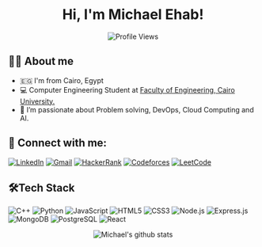 <div align="center">

  # Hi, I'm Michael Ehab!
  ![Profile Views](https://komarev.com/ghpvc/?username=michaelehab&color=brightgreen)
  
</div>

## 👨‍💻 About me
  * 🇪🇬 I'm from Cairo, Egypt
  * 💻 Computer Engineering Student at <a href="http://eng.cu.edu.eg/">Faculty of Engineering, Cairo University.</a>
  * 💪 I’m passionate about Problem solving, DevOps, Cloud Computing and AI.


## 💬 Connect with me:

[![LinkedIn](https://img.shields.io/badge/LinkedIn-0077B5?style=for-the-badge&logo=linkedin&logoColor=white)](https://www.linkedin.com/in/michaelehab16/)
[![Gmail](https://img.shields.io/badge/Gmail-D14836?style=for-the-badge&logo=gmail&logoColor=white)](mailto:michael.ehab@hotmail.com)
[![HackerRank](https://img.shields.io/badge/-Hackerrank-2EC866?style=for-the-badge&logo=HackerRank&logoColor=white)](https://www.hackerrank.com/michaelehab)
[![Codeforces](https://img.shields.io/badge/Codeforces-445f9d?style=for-the-badge&logo=Codeforces&logoColor=white)](https://codeforces.com/profile/michaelehab)
[![LeetCode](https://img.shields.io/badge/LeetCode-000000?style=for-the-badge&logo=LeetCode&logoColor=#d16c06)](https://leetcode.com/michaelehab/)
  
## 🛠️Tech Stack
![C++](https://img.shields.io/badge/C%2B%2B-00599C?style=for-the-badge&logo=c%2B%2B&logoColor=white)
![Python](https://img.shields.io/badge/Python-14354C?style=for-the-badge&logo=python&logoColor=white)
![JavaScript](https://img.shields.io/badge/JavaScript-F7DF1E?style=for-the-badge&logo=javascript&logoColor=black)
![HTML5](https://img.shields.io/badge/HTML5-E34F26?style=for-the-badge&logo=html5&logoColor=white)
![CSS3](https://img.shields.io/badge/CSS3-1572B6?style=for-the-badge&logo=css3&logoColor=white)
![Node.js](https://img.shields.io/badge/Node.js-43853D?style=for-the-badge&logo=node.js&logoColor=white)
![Express.js](https://img.shields.io/badge/Express.js-404D59?style=for-the-badge)
![MongoDB](https://img.shields.io/badge/MongoDB-4EA94B?style=for-the-badge&logo=mongodb&logoColor=white)
![PostgreSQL](https://img.shields.io/badge/PostgreSQL-316192?style=for-the-badge&logo=postgresql&logoColor=white)
![React](https://img.shields.io/badge/React-20232A?style=for-the-badge&logo=react&logoColor=61DAFB)
</div>

<div align="center">

![Michael's github stats](https://github-readme-stats.vercel.app/api?username=michaelehab&show_icons=true&theme=merko)
  
</div>
